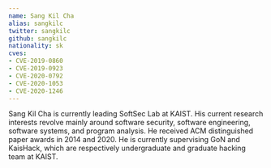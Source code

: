```yaml
---
name: Sang Kil Cha
alias: sangkilc
twitter: sangkilc
github: sangkilc
nationality: sk
cves:
- CVE-2019-0860
- CVE-2019-0923
- CVE-2020-0792
- CVE-2020-1053
- CVE-2020-1246
---
```

Sang Kil Cha is currently leading SoftSec Lab at KAIST. His current research interests revolve mainly around software security, software engineering, software systems, and program analysis. He received ACM distinguished paper awards in 2014 and 2020. He is currently supervising GoN and KaisHack, which are respectively undergraduate and graduate hacking team at KAIST.